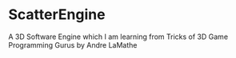 ScatterEngine
=============

A 3D Software Engine which I am learning from Tricks of 3D Game Programming Gurus by Andre LaMathe
